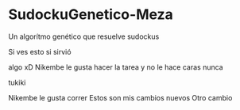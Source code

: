 ﻿# SudockuGenetico-Meza
Un algorítmo genético que resuelve sudockus

Si ves esto si sirvió

algo xD
Nikembe le gusta hacer la tarea y no le hace caras nunca

tukiki

Nikembe le gusta correr
Estos son mis cambios nuevos
Otro cambio